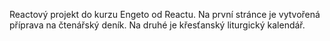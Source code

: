 Reactový projekt do kurzu Engeto od Reactu. 
Na první stránce je vytvořená příprava na čtenářský deník. 
Na druhé je křesťanský liturgický kalendář.
